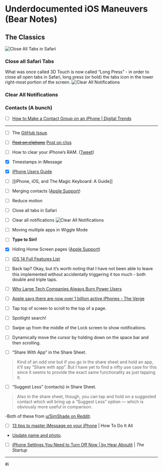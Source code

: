 # Underdocumented iOS Maneuvers (Bear Notes)
## The Classics
![Close All Tabs in Safari](https://i.snap.as/zyq0jBas.gif)

### Close all Safari Tabs
What was once called 3D Touch is now called “Long Press” - in order to close all open tabs in Safari, long press (or hold) the tabs icon in the lower right-most portion of the screen.
![Clear All Notifications](https://i.snap.as/3rcPQpKh.gif)

### Clear All Notifications

### Contacts (A bunch)
- [ ] [How to Make a Contact Group on an iPhone | Digital Trends](https://www.digitaltrends.com/mobile/how-to-make-a-contact-group-on-iphone/)

- - - -
- [ ] The [GitHub Issue](https://github.com/extratone/bilge/issues/56).
- [ ] ~~[Post on r/iphone](https://www.reddit.com/r/iphone/comments/l5ofja/underdocumented_functions_in_ios_stuff_you_wish/?utm_source=share&utm_medium=ios_app&utm_name=iossmf)~~
[Post on r/ios](https://www.reddit.com/r/ios/comments/l5p7ly/underdocumented_ios_functions_stuff_you_wish/?utm_source=share&utm_medium=ios_app&utm_name=iossmf)
- [ ] How to clear your iPhone’s RAM. ([Tweet](https://twitter.com/neoyokel/status/1344866358333472772?s=21))
- [x] Timestamps in iMessage
- [x] [iPhone Users Guide](https://itunes.apple.com/WebObjects/MZStore.woa/wa/viewBook?id=1515995528)
- [ ] [[iPhone, iOS, and The Magic Keyboard: A Guide]]
- [ ] Merging contacts ([Apple Support](https://support.apple.com/guide/iphone/hide-duplicate-contacts-iph2ab28320d/ios))
- [ ] Reduce motion
- [ ] Close all tabs in Safari
- [ ] Clear all notifications
![Clear All Notifications](https://i.snap.as/3rcPQpKh.gif)
- [ ] Moving multiple apps in Wiggle Mode
- [ ] **Type to Siri!**
- [x] Hiding Home Screen pages ([Apple Support](https://support.apple.com/en-us/HT211345))
- [ ] [iOS 14 Full Features List](https://www.apple.com/ios/ios-14/features/)
- [ ] Back tap? Okay, but it’s worth noting that I have not been able to leave this implemented without accidentally triggering it too much - both double and triple taps.
- [ ] [Why Large Tech Companies Always Burn Power Users](https://tedium.co/2021/01/27/power-users-history/)
- [ ] [Apple says there are now over 1 billion active iPhones - The Verge](https://www.theverge.com/2021/1/27/22253162/iphone-users-total-number-billion-apple-tim-cook-q1-2021)
- [ ] Tap top of screen to scroll to the top of a page.

- [ ] Spotlight search!

- [ ] Swipe up from the middle of the Lock screen to show notifications.

- [ ] Dynamically move the cursor by holding down on the space bar and then scrolling.

- [ ] “Share With App” in the Share Sheet.
> Kind of an odd one but if you go in the share sheet and hold an app, it’ll say “Share with app”. But I have yet to find a nifty use case for this since it seems to provide the exact same functionality as just tapping it.  

- [ ] “Suggest Less” (contacts) in Share Sheet.
> Also in the share sheet, though, you can tap and hold on a suggested contact which will bring up a “Suggest Less” option — which is obviously more useful in comparison.  

-Both of these from [u/SimShade on Reddit](https://www.reddit.com/r/ios/comments/l5p7ly/underdocumented_ios_functions_stuff_you_wish/gkxdvgh/?utm_source=share&utm_medium=ios_app&utm_name=iossmf&context=3).


- [ ] [13 tips to master iMessage on your iPhone](https://youtu.be/w3rXzGD_f1E) | How To Do It All
* [Update name and photo](https://www.imore.com/how-create-edit-and-customize-your-contact-profile-imessages).  

- [ ] [iPhone Settings You Need to Turn Off Now | by Hear Aboutit](https://medium.com/swlh/iphone-settings-you-need-to-turn-off-now-5b66b9556df1) | *The Startup*
- - - -

#i